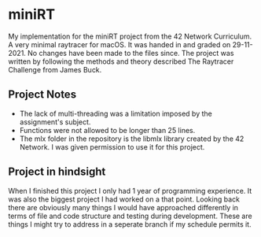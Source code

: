 # miniRT
My implementation for the miniRT project from the 42 Network Curriculum. A very minimal raytracer for macOS. 
It was handed in and graded on 29-11-2021. No changes have been made to the files since. 
The project was written by following the methods and theory described The Raytracer Challenge from James Buck.



## Project Notes
 - The lack of multi-threading was a limitation imposed by the assignment's subject.
 - Functions were not allowed to be longer than 25 lines.
 - The mlx folder in the repository is the libmlx library created by the 42 Network. I was given permission to use it for this project.

## Project in hindsight
When I finished this project I only had 1 year of programming experience. It was also the biggest project I had worked on a that point.
Looking back there are obviously many things I would have approached differently in terms of file and code structure and testing during development.
These are things I might try to address in a seperate branch if my schedule permits it.
